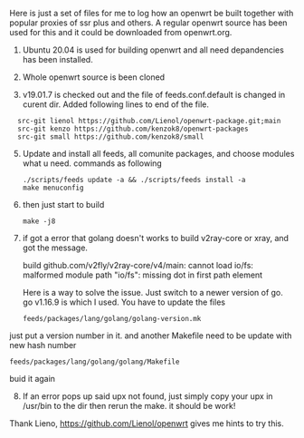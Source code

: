 Here is just a set of files for me to log how an openwrt be built together with popular proxies of ssr plus and others. A regular openwrt source has been used for this and it could be downloaded from openwrt.org. 

1. Ubuntu 20.04 is used for building openwrt and all need depandencies has been installed.

2. Whole openwrt source is been cloned

3. v19.01.7 is checked out and the file of feeds.conf.default is changed in curent dir. Added following lines to end of the file.
```
  src-git lienol https://github.com/Lienol/openwrt-package.git;main
  src-git kenzo https://github.com/kenzok8/openwrt-packages
  src-git small https://github.com/kenzok8/small
```
5. Update and install all feeds, all comunite packages, and choose modules what u need. commands as following
   ```
   ./scripts/feeds update -a && ./scripts/feeds install -a
   make menuconfig
   ```
6. then just start to build 
   ```
   make -j8
   ```
7. if got a error that golang doesn't works to build v2ray-core or xray, and got the message.
  
   build github.com/v2fly/v2ray-core/v4/main: cannot load io/fs: malformed module path "io/fs": missing dot in first path element

   Here is a way to solve the issue. Just switch to a newer version of go. go v1.16.9 is which I used. You have to update the files 
   
   ``` 
   feeds/packages/lang/golang/golang-version.mk
   ```
  just put a version number in it. and another Makefile need to be update with new hash number
  ```
  feeds/packages/lang/golang/golang/Makefile
  ```
  buid it again

8. If an error pops up said upx not found, just simply copy your upx in /usr/bin to the dir then rerun the make.
it should be work!

Thank Lieno, https://github.com/Lienol/openwrt gives me hints to try this.

<!---
TomLikeGo/TomLikeGo is a ✨ special ✨ repository because its `README.md` (this file) appears on your GitHub profile.
You can click the Preview link to take a look at your changes.
--->
